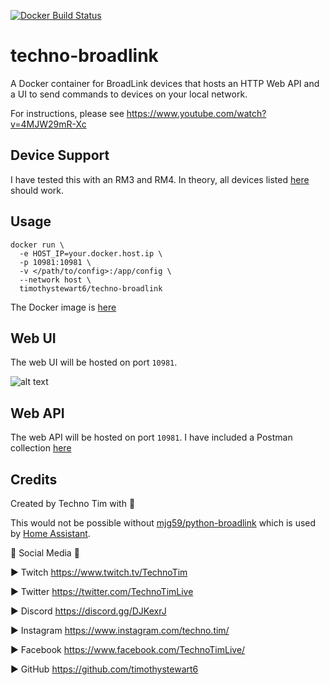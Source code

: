 [![Docker Build Status](https://img.shields.io/docker/pulls/timothystewart6/techno-broadlink.svg)](https://hub.docker.com/r/timothystewart6/techno-broadlink/)

# techno-broadlink

A Docker container for BroadLink devices that hosts an HTTP Web API and a UI to send commands to devices on your local network.

For instructions, please see https://www.youtube.com/watch?v=4MJW29mR-Xc

## Device Support

I have tested this with an RM3 and RM4.  In theory, all devices listed [here](https://github.com/mjg59/python-broadlink/blob/master/broadlink/__init__.py) should work.

## Usage

```
docker run \
  -e HOST_IP=your.docker.host.ip \
  -p 10981:10981 \
  -v </path/to/config>:/app/config \
  --network host \
  timothystewart6/techno-broadlink
```

The Docker image is [here](https://hub.docker.com/repository/docker/timothystewart6/techno-broadlink)

## Web UI

The web UI will be hosted on port `10981`.

![alt text](https://github.com/techno-tim/techno-broadlink/blob/master/techno-broadlink.jpg?raw=true)

## Web API

The web API will be hosted on port `10981`.  I have included a Postman collection [here](https://github.com/techno-tim/techno-broadlink/tree/master/postman)



## Credits
Created by Techno Tim with 💛

This would not be possible without [mjg59/python-broadlink](https://github.com/mjg59/python-broadlink) which is used by [Home Assistant](https://www.home-assistant.io/).

🔔 Social Media 🔔

► Twitch https://www.twitch.tv/TechnoTim

► Twitter  https://twitter.com/TechnoTimLive

► Discord https://discord.gg/DJKexrJ

► Instagram https://www.instagram.com/techno.tim/

► Facebook https://www.facebook.com/TechnoTimLive/

► GitHub https://github.com/timothystewart6

